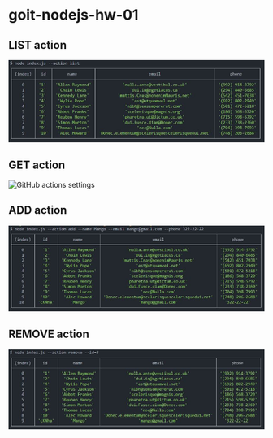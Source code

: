 # goit-nodejs-hw-01

## LIST action

![GitHub actions settings](./assets/action-list.jpg)

## GET action

![GitHub actions settings](./assets/action-get.jpg)

## ADD action

![GitHub actions settings](./assets/action-add.jpg)

## REMOVE action

![GitHub actions settings](./assets/action-remove.jpg)
